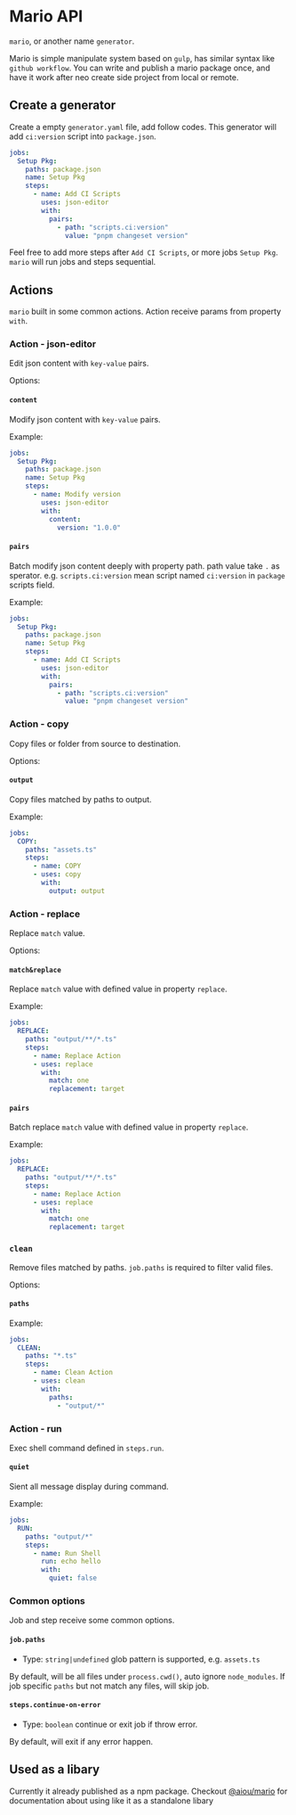 # Mario API

`mario`, or another name `generator`. 

Mario is simple manipulate system based on `gulp`, has similar syntax like `github workflow`. You can write and publish a mario package once, and have it work after neo create side project from local or remote.

## Create a generator

Create a empty `generator.yaml` file, add follow codes. This generator will add `ci:version` script into `package.json`.

```yaml
jobs:
  Setup Pkg:
    paths: package.json
    name: Setup Pkg
    steps:
      - name: Add CI Scripts
        uses: json-editor
        with:
          pairs:
            - path: "scripts.ci:version"
              value: "pnpm changeset version"
```

Feel free to add more steps after `Add CI Scripts`, or more jobs `Setup Pkg`. `mario` will run jobs and steps sequential.

## Actions

`mario` built in some common actions. Action receive params from property `with`. 

### Action - json-editor

Edit json content with `key-value` pairs.

Options:

#### `content` 

Modify json content with `key-value` pairs.

Example:

```yaml
jobs:
  Setup Pkg:
    paths: package.json
    name: Setup Pkg
    steps:
      - name: Modify version
        uses: json-editor
        with:
          content:
            version: "1.0.0"
```

#### `pairs` 

Batch modify json content deeply with property path. path value take `.` as sperator. e.g. `scripts.ci:version` mean script named `ci:version` in `package` scripts field.

Example:

```yaml
jobs:
  Setup Pkg:
    paths: package.json
    name: Setup Pkg
    steps:
      - name: Add CI Scripts
        uses: json-editor
        with:
          pairs:
            - path: "scripts.ci:version"
              value: "pnpm changeset version"
```

### Action - copy

Copy files or folder from source to destination.

Options:

#### `output`

Copy files matched by paths to output.

Example:

```yaml
jobs:
  COPY:
    paths: "assets.ts"
    steps:
      - name: COPY
      - uses: copy
        with:
          output: output
```

### Action - replace

Replace `match` value.

Options:

#### `match&replace`

Replace `match` value with defined value in property `replace`.

Example:

```yaml
jobs:
  REPLACE:
    paths: "output/**/*.ts"
    steps:
      - name: Replace Action
      - uses: replace
        with:
          match: one
          replacement: target
```

#### `pairs`

Batch replace `match` value with defined value in property `replace`.

Example:

```yaml
jobs:
  REPLACE:
    paths: "output/**/*.ts"
    steps:
      - name: Replace Action
      - uses: replace
        with:
          match: one
          replacement: target
```

### `clean`

Remove files matched by paths. `job.paths` is required to filter valid files.

Options:

#### `paths`

Example:

```yaml
jobs:
  CLEAN:
    paths: "*.ts"
    steps:
      - name: Clean Action
      - uses: clean
        with:
          paths:
            - "output/*"
```

### Action - run

Exec shell command defined in `steps.run`.

#### `quiet`

Sient all message display during command.

Example:

```yaml
jobs:
  RUN:
    paths: "output/*"
    steps:
      - name: Run Shell
        run: echo hello
        with:
          quiet: false
```

### Common options

Job and step receive some common options.

#### `job.paths`

- Type: `string|undefined` glob pattern is supported, e.g. `assets.ts`

By default, will be all files under `process.cwd()`, auto ignore `node_modules`. If job specific `paths` but not match any files, will skip job.

#### `steps.continue-on-error`

- Type: `boolean` continue or exit job if throw error.

By default, will exit if any error happen.

## Used as a libary

Currently it already published as a npm package. Checkout [@aiou/mario](https://github.com/neo-hack/neo/tree/master/packages/mario) for documentation about using like it as a standalone libary
